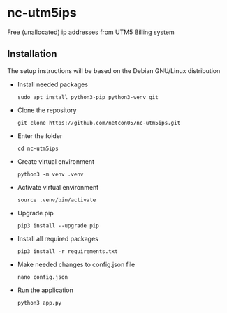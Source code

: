 # nc-utm5ips
Free (unallocated) ip addresses from UTM5 Billing system

## Installation
The setup instructions will be based on the Debian GNU/Linux distribution

- Install needed packages

    `sudo apt install python3-pip python3-venv git`

- Clone the repository

    `git clone https://github.com/netcon05/nc-utm5ips.git`

- Enter the folder

    `cd nc-utm5ips`

- Create virtual environment

    `python3 -m venv .venv`

- Activate virtual environment

    `source .venv/bin/activate`

- Upgrade pip

    `pip3 install --upgrade pip`

- Install all required packages

    `pip3 install -r requirements.txt`

- Make needed changes to config.json file

    `nano config.json`

- Run the application

    `python3 app.py`
